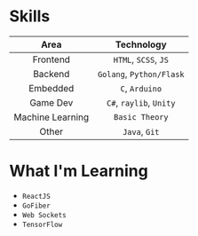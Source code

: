 # Skills

| Area          | Technology   |
| :-----------: | :----------: |
| Frontend | `HTML`, `SCSS`, `JS` |
| Backend | `Golang`, `Python/Flask` |
| Embedded | `C`, `Arduino` |
| Game Dev | `C#`, `raylib`, `Unity` |
| Machine Learning | `Basic Theory` |
| Other | `Java`, `Git` |

# What I'm Learning
* `ReactJS`
* `GoFiber`
* `Web Sockets`
* `TensorFlow`
